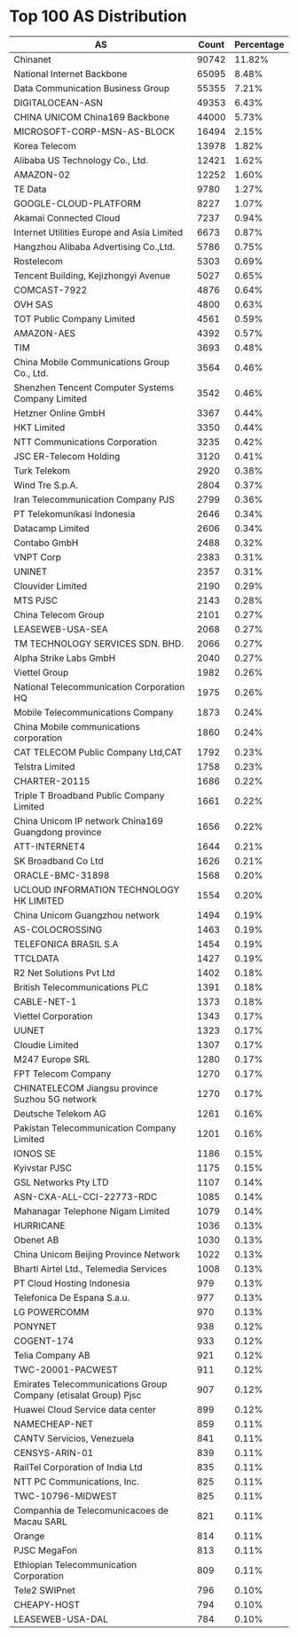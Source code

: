 # Top 100 AS Distribution
| AS | Count | Percentage |
|----|----|----|
| Chinanet | 90742 | 11.82% |
| National Internet Backbone | 65095 | 8.48% |
| Data Communication Business Group | 55355 | 7.21% |
| DIGITALOCEAN-ASN | 49353 | 6.43% |
| CHINA UNICOM China169 Backbone | 44000 | 5.73% |
| MICROSOFT-CORP-MSN-AS-BLOCK | 16494 | 2.15% |
| Korea Telecom | 13978 | 1.82% |
| Alibaba US Technology Co., Ltd. | 12421 | 1.62% |
| AMAZON-02 | 12252 | 1.60% |
| TE Data | 9780 | 1.27% |
| GOOGLE-CLOUD-PLATFORM | 8227 | 1.07% |
| Akamai Connected Cloud | 7237 | 0.94% |
| Internet Utilities Europe and Asia Limited | 6673 | 0.87% |
| Hangzhou Alibaba Advertising Co.,Ltd. | 5786 | 0.75% |
| Rostelecom | 5303 | 0.69% |
| Tencent Building, Kejizhongyi Avenue | 5027 | 0.65% |
| COMCAST-7922 | 4876 | 0.64% |
| OVH SAS | 4800 | 0.63% |
| TOT Public Company Limited | 4561 | 0.59% |
| AMAZON-AES | 4392 | 0.57% |
| TIM | 3693 | 0.48% |
| China Mobile Communications Group Co., Ltd. | 3564 | 0.46% |
| Shenzhen Tencent Computer Systems Company Limited | 3542 | 0.46% |
| Hetzner Online GmbH | 3367 | 0.44% |
| HKT Limited | 3350 | 0.44% |
| NTT Communications Corporation | 3235 | 0.42% |
| JSC ER-Telecom Holding | 3120 | 0.41% |
| Turk Telekom | 2920 | 0.38% |
| Wind Tre S.p.A. | 2804 | 0.37% |
| Iran Telecommunication Company PJS | 2799 | 0.36% |
| PT Telekomunikasi Indonesia | 2646 | 0.34% |
| Datacamp Limited | 2606 | 0.34% |
| Contabo GmbH | 2488 | 0.32% |
| VNPT Corp | 2383 | 0.31% |
| UNINET | 2357 | 0.31% |
| Clouvider Limited | 2190 | 0.29% |
| MTS PJSC | 2143 | 0.28% |
| China Telecom Group | 2101 | 0.27% |
| LEASEWEB-USA-SEA | 2068 | 0.27% |
| TM TECHNOLOGY SERVICES SDN. BHD. | 2066 | 0.27% |
| Alpha Strike Labs GmbH | 2040 | 0.27% |
| Viettel Group | 1982 | 0.26% |
| National Telecommunication Corporation HQ | 1975 | 0.26% |
| Mobile Telecommunications Company | 1873 | 0.24% |
| China Mobile communications corporation | 1860 | 0.24% |
| CAT TELECOM Public Company Ltd,CAT | 1792 | 0.23% |
| Telstra Limited | 1758 | 0.23% |
| CHARTER-20115 | 1686 | 0.22% |
| Triple T Broadband Public Company Limited | 1661 | 0.22% |
| China Unicom IP network China169 Guangdong province | 1656 | 0.22% |
| ATT-INTERNET4 | 1644 | 0.21% |
| SK Broadband Co Ltd | 1626 | 0.21% |
| ORACLE-BMC-31898 | 1568 | 0.20% |
| UCLOUD INFORMATION TECHNOLOGY HK LIMITED | 1554 | 0.20% |
| China Unicom Guangzhou network | 1494 | 0.19% |
| AS-COLOCROSSING | 1463 | 0.19% |
| TELEFONICA BRASIL S.A | 1454 | 0.19% |
| TTCLDATA | 1427 | 0.19% |
| R2 Net Solutions Pvt Ltd | 1402 | 0.18% |
| British Telecommunications PLC | 1391 | 0.18% |
| CABLE-NET-1 | 1373 | 0.18% |
| Viettel Corporation | 1343 | 0.17% |
| UUNET | 1323 | 0.17% |
| Cloudie Limited | 1307 | 0.17% |
| M247 Europe SRL | 1280 | 0.17% |
| FPT Telecom Company | 1270 | 0.17% |
| CHINATELECOM Jiangsu province Suzhou 5G network | 1270 | 0.17% |
| Deutsche Telekom AG | 1261 | 0.16% |
| Pakistan Telecommunication Company Limited | 1201 | 0.16% |
| IONOS SE | 1186 | 0.15% |
| Kyivstar PJSC | 1175 | 0.15% |
| GSL Networks Pty LTD | 1107 | 0.14% |
| ASN-CXA-ALL-CCI-22773-RDC | 1085 | 0.14% |
| Mahanagar Telephone Nigam Limited | 1079 | 0.14% |
| HURRICANE | 1036 | 0.13% |
| Obenet AB | 1030 | 0.13% |
| China Unicom Beijing Province Network | 1022 | 0.13% |
| Bharti Airtel Ltd., Telemedia Services | 1008 | 0.13% |
| PT Cloud Hosting Indonesia | 979 | 0.13% |
| Telefonica De Espana S.a.u. | 977 | 0.13% |
| LG POWERCOMM | 970 | 0.13% |
| PONYNET | 938 | 0.12% |
| COGENT-174 | 933 | 0.12% |
| Telia Company AB | 921 | 0.12% |
| TWC-20001-PACWEST | 911 | 0.12% |
| Emirates Telecommunications Group Company (etisalat Group) Pjsc | 907 | 0.12% |
| Huawei Cloud Service data center | 899 | 0.12% |
| NAMECHEAP-NET | 859 | 0.11% |
| CANTV Servicios, Venezuela | 841 | 0.11% |
| CENSYS-ARIN-01 | 839 | 0.11% |
| RailTel Corporation of India Ltd | 835 | 0.11% |
| NTT PC Communications, Inc. | 825 | 0.11% |
| TWC-10796-MIDWEST | 825 | 0.11% |
| Companhia de Telecomunicacoes de Macau SARL | 821 | 0.11% |
| Orange | 814 | 0.11% |
| PJSC MegaFon | 813 | 0.11% |
| Ethiopian Telecommunication Corporation | 809 | 0.11% |
| Tele2 SWIPnet | 796 | 0.10% |
| CHEAPY-HOST | 794 | 0.10% |
| LEASEWEB-USA-DAL | 784 | 0.10% |

